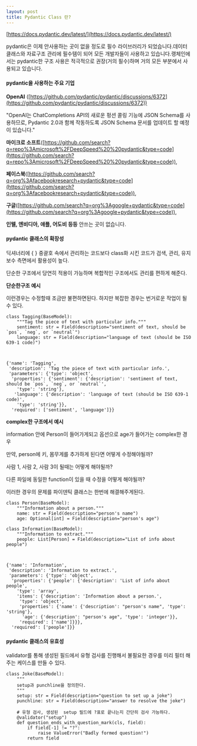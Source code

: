 ```yaml
---
layout: post
title: Pydantic Class 란?
---
```


  
[https://docs.pydantic.dev/latest/](https://docs.pydantic.dev/latest/)

pydantic은 이제 안사용하는 곳이 없을 정도로 필수 라이브러리가 되었습니다.데이터 클래스와 자료구조 관리에 필수템이 되어 모든 개발자들이 사용하고 있습니다.랭체인에서는 pydantic한 구조 사용은 적극적으로 권장(거의 필수)하며 거의 모든 부분에서 사용되고 있습니다.


#### **pydantic을 사용하는 주요 기업**

**OpenAI** ([https://github.com/pydantic/pydantic/discussions/6372](https://github.com/pydantic/pydantic/discussions/6372))

"OpenAI는 ChatCompletions API의 새로운 펑션 콜링 기능에 JSON Schema를 사용하므로, Pydantic 2.0과 함께 작동하도록 JSON Schema 문서를 업데이트 할 예정이 있습니다."

**마이크로 소프트**([https://github.com/search?q=repo%3Amicrosoft%2FDeepSpeed%20%20pydantic&type=code](https://github.com/search?q=repo%3Amicrosoft%2FDeepSpeed%20%20pydantic&type=code)),

**페이스북**([https://github.com/search?q=org%3Afacebookresearch+pydantic&type=code](https://github.com/search?q=org%3Afacebookresearch+pydantic&type=code)),

**구글**([https://github.com/search?q=org%3Agoogle+pydantic&type=code](https://github.com/search?q=org%3Agoogle+pydantic&type=code)),

**인텔, 엔비디아, 애플, 어도비 등등** 안쓰는 곳이 없습니다.

#### **pydantic 클래스의 확장성**

  
딕셔너리에 { } 중괄호 속에서 관리하는 코드보다 class화 시킨 코드가 검색, 관리, 유지 보수 측면에서 활용성이 높다.

단순한 구조에서 당연히 적용이 가능하며 복합적인 구조에서도 관리를 편하게 해준다.

**단순한구조 예시**

이런경우는 수정할때 조금만 불편하면된다. 하지만 복잡한 경우는 번거로운 작업이 될 수 있다. 

```
class Tagging(BaseModel):
    """Tag the piece of text with particular info."""
    sentiment: str = Field(description="sentiment of text, should be `pos`, `neg`, or `neutral`")
    language: str = Field(description="language of text (should be ISO 639-1 code)")



{'name': 'Tagging',
 'description': 'Tag the piece of text with particular info.',
 'parameters': {'type': 'object',
  'properties': {'sentiment': {'description': 'sentiment of text, should be `pos`, `neg`, or `neutral`',
    'type': 'string'},
   'language': {'description': 'language of text (should be ISO 639-1 code)',
    'type': 'string'}},
  'required': ['sentiment', 'language']}}
```

**complex한 구조에서 예시**

information 안에 Person이 들어가게되고 옵션으로 age가 들어가는 complex한 경우

만약, person에 키, 몸무게를 추가하게 된다면 어떻게 수정해야될까?

사람 1, 사람 2, 사람 3이 될때는 어떻게 해야될까?

다른 파일에 동일한 function이 있을 때 수정을 어떻게 해야될까?

이러한 경우의 문제를 파이덴틱 클래스는 한번에 해결해주게된다.

```
class Person(BaseModel):
    """Information about a person."""
    name: str = Field(description="person's name")
    age: Optional[int] = Field(description="person's age")

class Information(BaseModel):
    """Information to extract."""
    people: List[Person] = Field(description="List of info about people")



{'name': 'Information',
 'description': 'Information to extract.',
 'parameters': {'type': 'object',
  'properties': {'people': {'description': 'List of info about people',
    'type': 'array',
    'items': {'description': 'Information about a person.',
     'type': 'object',
     'properties': {'name': {'description': "person's name", 'type': 'string'},
      'age': {'description': "person's age", 'type': 'integer'}},
     'required': ['name']}}},
  'required': ['people']}}
```

#### **pydantic 클래스의 유효성**

validator를 통해 생성된 필드에서 유형 검사를 진행해서 불필요한 경우를 미리 필터 해주는 케이스를 만들 수 있다.

```
class Joke(BaseModel):
    """
    setup과 punchline을 정의한다.
    """
    setup: str = Field(description="question to set up a joke")
    punchline: str = Field(description="answer to resolve the joke")

    # 유형 검사, 생성된  setup 필드에 ?표로 끝나는지 간단히 검사 가능하다.
    @validator("setup")
    def question_ends_with_question_mark(cls, field):
        if field[-1] != "?":
            raise ValueError("Badly formed question!")
        return field
```
